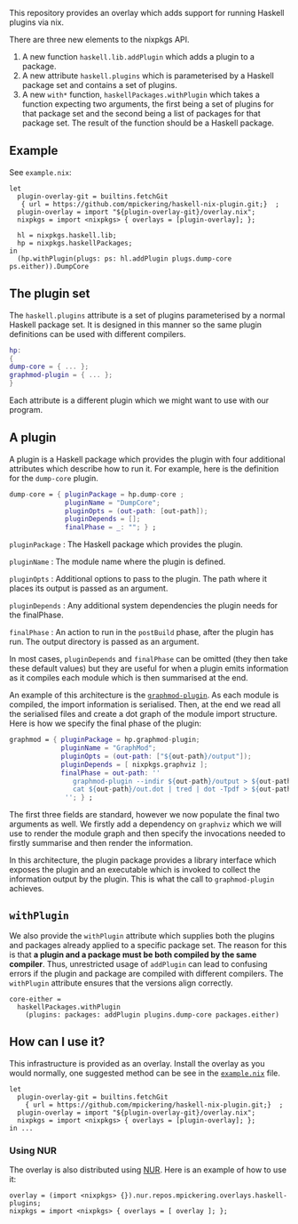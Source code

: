 This repository provides an overlay which adds support for running Haskell
plugins via nix.

There are three new elements to the nixpkgs API.

1. A new function `haskell.lib.addPlugin` which adds a plugin to a package.
2. A new attribute `haskell.plugins` which is parameterised by
a Haskell package set and contains a set of plugins.
3. A new `with*` function, `haskellPackages.withPlugin` which takes a function
  expecting two arguments, the first being a set of plugins for that package set
  and the second being a list of packages for that package set. The
  result of the function should be a Haskell package.

## Example

See `example.nix`:

```
let
  plugin-overlay-git = builtins.fetchGit
   { url = https://github.com/mpickering/haskell-nix-plugin.git;}  ;
  plugin-overlay = import "${plugin-overlay-git}/overlay.nix";
  nixpkgs = import <nixpkgs> { overlays = [plugin-overlay]; };

  hl = nixpkgs.haskell.lib;
  hp = nixpkgs.haskellPackages;
in
  (hp.withPlugin(plugs: ps: hl.addPlugin plugs.dump-core ps.either)).DumpCore
```

## The plugin set

The `haskell.plugins` attribute is a set of plugins parameterised by a normal
Haskell package set. It is designed in this manner so the same plugin definitions
can be used with different compilers.

```nix
hp:
{
dump-core = { ... };
graphmod-plugin = { ... };
}
```

Each attribute is a different plugin which we might want to use with our program.


## A plugin

A plugin is a Haskell package which provides the plugin with four additional
attributes which describe how to run it. For example, here is the definition
for the `dump-core` plugin.

```nix
dump-core = { pluginPackage = hp.dump-core ;
              pluginName = "DumpCore";
              pluginOpts = (out-path: [out-path]);
              pluginDepends = [];
              finalPhase = _: ""; } ;
```

`pluginPackage`
: The Haskell package which provides the plugin.

`pluginName`
: The module name where the plugin is defined.

`pluginOpts`
: Additional options to pass to the plugin. The path where it places its output
is passed as an argument.

`pluginDepends`
: Any additional system dependencies the plugin needs for the finalPhase.

`finalPhase`
: An action to run in the `postBuild` phase, after the plugin has run. The output
directory is passed as an argument.

In most cases, `pluginDepends` and `finalPhase` can be omitted (they then take
these default values) but they are useful for when a plugin emits information
as it compiles each module which is then summarised at the end.

An example of this architecture is the [`graphmod-plugin`](https://github.com/mpickering/graphmod-plugin). As each module is
compiled, the import information is serialised. Then, at the end we read all
the serialised files and create a dot graph of the module import structure.
Here is how we specify the final phase of the plugin:

```nix
graphmod = { pluginPackage = hp.graphmod-plugin;
             pluginName = "GraphMod";
             pluginOpts = (out-path: ["${out-path}/output"]);
             pluginDepends = [ nixpkgs.graphviz ];
             finalPhase = out-path: ''
                graphmod-plugin --indir ${out-path}/output > ${out-path}/out.dot
                cat ${out-path}/out.dot | tred | dot -Tpdf > ${out-path}/modules.pdf
              ''; } ;
```

The first three fields are standard, however we now populate the final two
arguments as well. We firstly add a dependency on `graphviz` which we will
use to render the module graph and then specify the invocations needed
to firstly summarise and then render the information.

In this architecture, the plugin package provides a library interface which
exposes the plugin and an executable which is invoked to collect the information
output by the plugin. This is what the call to `graphmod-plugin` achieves.

## `withPlugin`

We also provide the `withPlugin` attribute which supplies both the
plugins and packages already applied to a specific package set. The reason
for this is that **a plugin and a package must be both compiled by the same
compiler**. Thus, unrestricted usage of `addPlugin` can lead to confusing errors
if the plugin and package are compiled with different compilers.
The `withPlugin` attribute ensures that the versions align
correctly.

```
core-either =
  haskellPackages.withPlugin
    (plugins: packages: addPlugin plugins.dump-core packages.either)
```

## How can I use it?

This infrastructure is provided as an overlay. Install the overlay as you would
normally, one suggested method can be see in the [`example.nix`](https://github.com/mpickering/haskell-nix-plugin/blob/master/example.nix) file.

```
let
  plugin-overlay-git = builtins.fetchGit
    { url = https://github.com/mpickering/haskell-nix-plugin.git;}  ;
  plugin-overlay = import "${plugin-overlay-git}/overlay.nix";
  nixpkgs = import <nixpkgs> { overlays = [plugin-overlay]; };
in ...
```

### Using NUR

The overlay is also distributed using [NUR](https://github.com/nix-community/NUR). Here is an example of how to use it:

```
overlay = (import <nixpkgs> {}).nur.repos.mpickering.overlays.haskell-plugins;
nixpkgs = import <nixpkgs> { overlays = [ overlay ]; };
```

